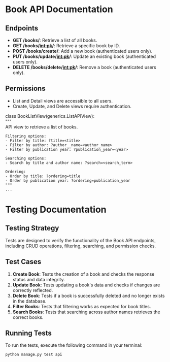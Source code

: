 # Book API Documentation  

## Endpoints  

- **GET /books/**: Retrieve a list of all books.  
- **GET /books/<int:pk>/**: Retrieve a specific book by ID.  
- **POST /books/create/**: Add a new book (authenticated users only).  
- **PUT /books/update/<int:pk>/**: Update an existing book (authenticated users only).  
- **DELETE /books/delete/<int:pk>/**: Remove a book (authenticated users only).  

## Permissions  

- List and Detail views are accessible to all users.  
- Create, Update, and Delete views require authentication.


class BookListView(generics.ListAPIView):  
    """  
    API view to retrieve a list of books.  
    
    Filtering options:  
    - Filter by title: ?title=<title>  
    - Filter by author: ?author__name=<author_name>  
    - Filter by publication year: ?publication_year=<year>  

    Searching options:  
    - Search by title and author name: ?search=<search_term>  

    Ordering:  
    - Order by title: ?ordering=title  
    - Order by publication year: ?ordering=publication_year  
    """  
    ...

# Testing Documentation  

## Testing Strategy  
Tests are designed to verify the functionality of the Book API endpoints, including CRUD operations, filtering, searching, and permission checks.  

## Test Cases  
1. **Create Book**: Tests the creation of a book and checks the response status and data integrity.  
2. **Update Book**: Tests updating a book's data and checks if changes are correctly reflected.  
3. **Delete Book**: Tests if a book is successfully deleted and no longer exists in the database.  
4. **Filter Books**: Tests that filtering works as expected for book titles.  
5. **Search Books**: Tests that searching across author names retrieves the correct books.  

## Running Tests  
To run the tests, execute the following command in your terminal:  
```bash  
python manage.py test api